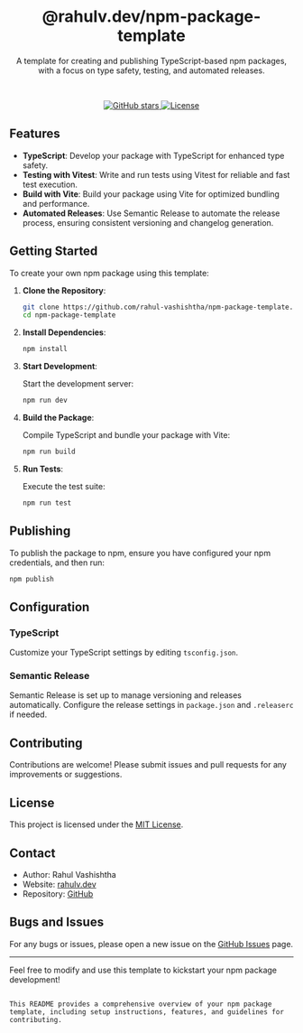 <h1 style="text-align: center">@rahulv.dev/npm-package-template</h1>

<p style="text-align: center">A template for creating and publishing TypeScript-based npm packages, with a focus on type safety, testing, and automated releases.</p>

<br />

<p align="center">
  <a href="https://github.com/rahul-vashishtha/npm-package-template/stargazers">
    <img alt="GitHub stars" src="https://img.shields.io/github/stars/rahul-vashishtha/npm-package-template?style=social">
  </a>
  <a href="https://github.com/rahul-vashishtha/npm-package-template/blob/main/LICENSE.md">
    <img alt="License" src="https://img.shields.io/badge/License-MIT-yellow.svg">
  </a>  
</p>

## Features

-   **TypeScript**: Develop your package with TypeScript for enhanced type safety.
-   **Testing with Vitest**: Write and run tests using Vitest for reliable and fast test execution.
-   **Build with Vite**: Build your package using Vite for optimized bundling and performance.
-   **Automated Releases**: Use Semantic Release to automate the release process, ensuring consistent versioning and changelog generation.

## Getting Started

To create your own npm package using this template:

1. **Clone the Repository**:

    ```bash
    git clone https://github.com/rahul-vashishtha/npm-package-template.git
    cd npm-package-template
    ```

2. **Install Dependencies**:

    ```bash
    npm install
    ```

3. **Start Development**:

    Start the development server:

    ```bash
    npm run dev
    ```

4. **Build the Package**:

    Compile TypeScript and bundle your package with Vite:

    ```bash
    npm run build
    ```

5. **Run Tests**:

    Execute the test suite:

    ```bash
    npm run test
    ```

## Publishing

To publish the package to npm, ensure you have configured your npm credentials, and then run:

```bash
npm publish
```

## Configuration

### TypeScript

Customize your TypeScript settings by editing `tsconfig.json`.

### Semantic Release

Semantic Release is set up to manage versioning and releases automatically. Configure the release settings in `package.json` and `.releaserc` if needed.

## Contributing

Contributions are welcome! Please submit issues and pull requests for any improvements or suggestions.

## License

This project is licensed under the [MIT License](LICENSE).

## Contact

-   Author: Rahul Vashishtha
-   Website: [rahulv.dev](https://rahulv.dev)
-   Repository: [GitHub](https://github.com/rahul-vashishtha/npm-package-template)

## Bugs and Issues

For any bugs or issues, please open a new issue on the [GitHub Issues](https://github.com/rahul-vashishtha/npm-package-template/issues) page.

---

Feel free to modify and use this template to kickstart your npm package development!

```

This README provides a comprehensive overview of your npm package template, including setup instructions, features, and guidelines for contributing.
```
